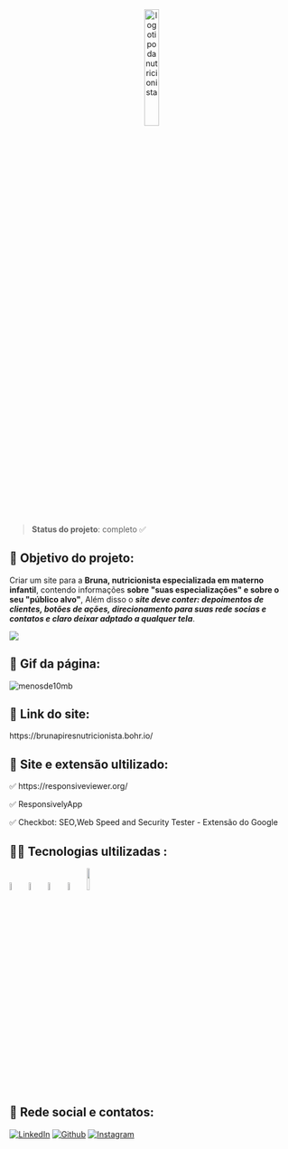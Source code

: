 <div align="center">
<img src="https://user-images.githubusercontent.com/106245486/227068333-20e8f645-1652-4f37-b186-cd9c5f89c877.png" width="23%" alt="logotipo da nutricionista" />
</div>

> ****Status do projeto****: completo ✅

<h2> 🎯 Objetivo do projeto:</h2>

Criar um site para a **Bruna, nutricionista especializada em materno infantil**, contendo informações **sobre "suas especializações" e sobre o seu "público alvo"**,
Além disso o *****site deve conter: depoimentos de clientes, botões de ações, direcionamento para suas rede socias e contatos e claro deixar adptado a qualquer tela*****.

<img src="https://img.shields.io/bower/l/html?style=flat-square"/>

<h2>🎥 Gif da página: </h2>

![menosde10mb](https://user-images.githubusercontent.com/106245486/227095842-754f3309-ef60-453d-be65-34557a778d69.gif)

<h2>🔗 Link do site: </h2>
https://brunapiresnutricionista.bohr.io/

<h2>🧰 Site e extensão ultilizado:</h2>

<p>✅ https://responsiveviewer.org/ </p>
<p>✅ ResponsivelyApp </p>
<p>✅ Checkbot: SEO,Web Speed and Security Tester - Extensão do Google </p>


<h2>👨‍💻 Tecnologias ultilizadas :</h2>
<div>
<img src="https://cdn.jsdelivr.net/gh/devicons/devicon/icons/canva/canva-original.svg" width="6%"/>    
<img src="https://cdn.jsdelivr.net/gh/devicons/devicon/icons/html5/html5-original-wordmark.svg" width="6%" />
<img src="https://cdn.jsdelivr.net/gh/devicons/devicon/icons/css3/css3-original-wordmark.svg" width="6%" />
<img src="https://cdn.jsdelivr.net/gh/devicons/devicon/icons/github/github-original-wordmark.svg" width="6%"/>          
<img src="https://cdn.jsdelivr.net/gh/devicons/devicon/icons/visualstudio/visualstudio-plain-wordmark.svg" width="10%"/>
</div>

<h2>📮 Rede social e contatos: </h2>

[![LinkedIn](https://img.shields.io/badge/LinkedIn-0077B5?style=for-the-badge&logo=linkedin&logoColor=white)](https://www.linkedin.com/in/fabiorocharb)
[![Github](https://img.shields.io/badge/GitHub-100000?style=for-the-badge&logo=github&logoColor=white)](https://github.com/Fabiorocharb/Fabiorocharb)
[![Instagram](https://img.shields.io/badge/Instagram-E4405F?style=for-the-badge&logo=instagram&logoColor=white)](https://instagram.com/analistarocha)
